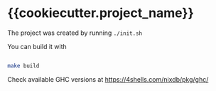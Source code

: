 # {{cookiecutter.project_name}}

The project was created by running `./init.sh`

You can build it with

```bash

make build
```

Check available GHC versions at https://4shells.com/nixdb/pkg/ghc/
